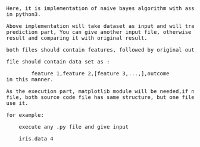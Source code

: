 <pre>
Here, it is implementation of naive bayes algorithm with assumption of gaussian distribution
in python3.

Above implementation will take dataset as input and will train itself, As for the
prediction part, You can give another input file, otherwise it will use input dataset to predict
result and comparing it with original result.

both files should contain features, followed by original outcome.

file should contain data set as :
        
        feature 1,feature 2,[feature 3,...,],outcome
in this manner.

As the execution part, matplotlib module will be needed,if not available you can use other source code
file, both source code file has same structure, but one file uses matplotlib to plot graph and other don't
use it.

for example:

    execute any .py file and give input 

    iris.data 4


</pre>

